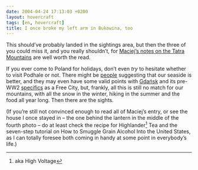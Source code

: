 ```yaml
---
date: 2004-04-24 17:13:03 +0200
layout: hovercraft
tags: [en, hovercraft]
title: I once broke my left arm in Bukowina, too
---
```


This should’ve probably landed in the sightings area, but then the three of you could miss it, and you really shouldn’t, for [Maciej’s notes on the Tatra Mountains](http://www.idlewords.com/2004/04/bukowina_tatrza_ska.htm '‘górale’ rhymes with ‘Podhale’, y’see') are well worth the read.

If you ever come to Poland for holidays, don’t even _try_ to hesitate whether to visit Podhale or not. There might be [people](http://thoughtscriber.net/ 'I’m doing my best to straighten this up') suggesting that our seaside is better, and they may even have some valid points with [Gdańsk](http://en.gdansk.gda.pl/ 'the city’s official site') and its pre-WW2 [specifics](http://sabaoth.infoserve.pl/danzig-online/coins/coinse.html 'I’m a sucker for these things') as a Free City, but, frankly, all this is still no match for our mountains, with all the snow in the winter, hiking in the summer and the food all year long. Then there are the sights.

(If you’re still not convinced enough to read all of Maciej’s entry, or see the house I once stayed in – the one behind the lantern in the middle of the fourth photo – do at least check the recipe for Highlander[^1] Tea and the seven-step tutorial on How to Smuggle Grain Alcohol Into the United States, as I can totally foresee both coming in handy at some point in everybody’s life.)

[^1]: aka High Voltage
